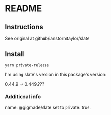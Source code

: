 # README

## Instructions

See original at github/ianstormtaylor/slate

## Install

    yarn private-release

I'm using slate's version in this package's version:

0.44.9 -> 0.449.???

### Additional info

name: @gigmade/slate
set to private: true.
